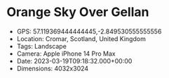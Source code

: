 # Orange Sky Over Gellan

- GPS: 57.119369444444445,-2.849530555555556
- Location: Cromar, Scotland, United Kingdom
- Tags: Landscape
- Camera: Apple iPhone 14 Pro Max
- Date: 2023-03-19T09:18:32.000+00:00
- Dimensions: 4032x3024
